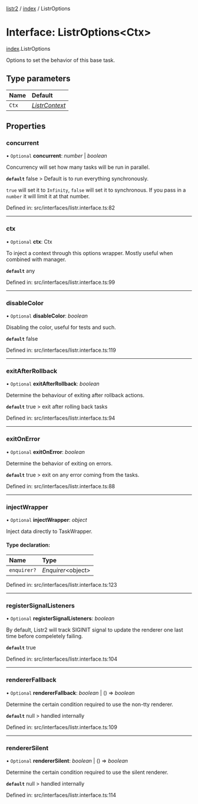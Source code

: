 [listr2](../README.md) / [index](../modules/index.md) / ListrOptions

# Interface: ListrOptions<Ctx\>

[index](../modules/index.md).ListrOptions

Options to set the behavior of this base task.

## Type parameters

| Name | Default |
| :------ | :------ |
| `Ctx` | [*ListrContext*](../types/index.listrcontext.md) |

## Properties

### concurrent

• `Optional` **concurrent**: *number* \| *boolean*

Concurrency will set how many tasks will be run in parallel.

**`default`** false > Default is to run everything synchronously.

`true` will set it to `Infinity`, `false` will set it to synchronous.
If you pass in a `number` it will limit it at that number.

Defined in: src/interfaces/listr.interface.ts:82

___

### ctx

• `Optional` **ctx**: Ctx

To inject a context through this options wrapper. Mostly useful when combined with manager.

**`default`** any

Defined in: src/interfaces/listr.interface.ts:99

___

### disableColor

• `Optional` **disableColor**: *boolean*

Disabling the color, useful for tests and such.

**`default`** false

Defined in: src/interfaces/listr.interface.ts:119

___

### exitAfterRollback

• `Optional` **exitAfterRollback**: *boolean*

Determine the behaviour of exiting after rollback actions.

**`default`** true > exit after rolling back tasks

Defined in: src/interfaces/listr.interface.ts:94

___

### exitOnError

• `Optional` **exitOnError**: *boolean*

Determine the behavior of exiting on errors.

**`default`** true > exit on any error coming from the tasks.

Defined in: src/interfaces/listr.interface.ts:88

___

### injectWrapper

• `Optional` **injectWrapper**: *object*

Inject data directly to TaskWrapper.

#### Type declaration:

| Name | Type |
| :------ | :------ |
| `enquirer?` | *Enquirer*<object\> |

Defined in: src/interfaces/listr.interface.ts:123

___

### registerSignalListeners

• `Optional` **registerSignalListeners**: *boolean*

By default, Listr2 will track SIGINIT signal to update the renderer one last time before compeletely failing.

**`default`** true

Defined in: src/interfaces/listr.interface.ts:104

___

### rendererFallback

• `Optional` **rendererFallback**: *boolean* \| () => *boolean*

Determine the certain condition required to use the non-tty renderer.

**`default`** null > handled internally

Defined in: src/interfaces/listr.interface.ts:109

___

### rendererSilent

• `Optional` **rendererSilent**: *boolean* \| () => *boolean*

Determine the certain condition required to use the silent renderer.

**`default`** null > handled internally

Defined in: src/interfaces/listr.interface.ts:114
